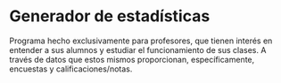# Generador de estadísticas
Programa hecho exclusivamente para profesores, que tienen interés en entender a sus alumnos y estudiar el funcionamiento de sus clases. A través de datos que estos mismos proporcionan, específicamente, encuestas y calificaciones/notas.
